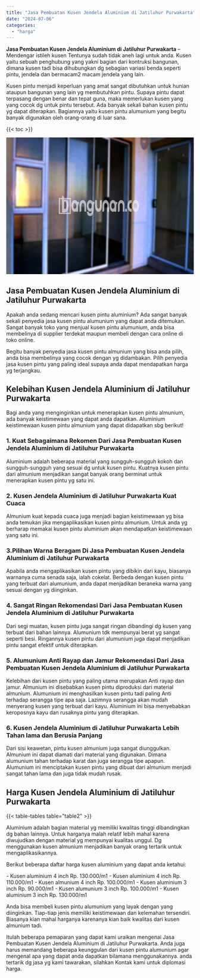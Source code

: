 ```yaml
---
title: "Jasa Pembuatan Kusen Jendela Aluminium di Jatiluhur Purwakarta"
date: "2024-07-06"
categories: 
  - "harga"
---
```


**Jasa Pembuatan Kusen Jendela Aluminium di Jatiluhur Purwakarta** – Mendengar istileh kusen Tentunya sudah tidak aneh lagi untuk anda. Kusen yaitu sebuah penghubung yang yakni bagian dari kontruksi bangunan, dimana kusen tadi bisa dihubungkan dg sebagian variasi benda seperti pintu, jendela dan bermacam2 macam jendela yang lain.

Kusen pintu menjadi keperluan yang amat sangat dibutuhkan untuk hunian ataupun bangunan yang lain yg membutuhkan pintu. Supaya pintu dapat terpasang dengan benar dan tepat guna, maka memerlukan kusen yang yang cocok dg untuk pintu tersebut. Ada banyak sekali bahan kusen pintu yg dapat diterapkan. Bagiannya yaitu kusen pintu alumunium yang begitu banyak digunakan oleh orang-orang di luar sana.

{{< toc >}}

![Jasa Pembuatan Kusen Jendela Aluminium di Jatiluhur Purwakarta](/images/harga-kusen-jendela-alumunium-14.png)

## Jasa Pembuatan Kusen Jendela Aluminium di Jatiluhur Purwakarta

Apakah anda sedang mencari kusen pintu aluminium? Ada sangat banyak sekali penyedia jasa kusen pintu alumunium yang dapat anda ditemukan. Sangat banyak toko yang menjual kusen pintu alumunium, anda bisa membelinya di supplier terdekat maupun membeli dengan cara online di toko online.

Begitu banyak penyedia jasa kusen pintu almunium yang bisa anda pilih, anda bisa membelinya yang cocok dengan yg didambakan. Pilih penyedia jasa kusen pintu yang paling ideal supaya anda dapat mendapatkan harga yg terjangkau.

## Kelebihan Kusen Jendela Aluminium di Jatiluhur Purwakarta

Bagi anda yang menginginkan untuk menerapkan kusen pintu almunium, ada banyak keistimewaan yang dapat anda dapatkan. Aluminium keistimewaan kusen pintu almunium yang dapat didapatkan sbg berikut!

### 1\. Kuat Sebagaimana Rekomen Dari Jasa Pembuatan Kusen Jendela Aluminium di Jatiluhur Purwakarta

Aluminium adalah beberapa material yang sungguh-sungguh kokoh dan sungguh-sungguh yang sesuai dg untuk kusen pintu. Kuatnya kusen pintu dari almunium menjadikan sangat banyak orang berminat untuk menerapkan kusen pintu yg satu ini.

### 2\. Kusen Jendela Aluminium di Jatiluhur Purwakarta Kuat Cuaca

Almunium kuat kepada cuaca juga menjadi bagian keistimewaan yg bisa anda temukan jika mengaplikasikan kusen pintu almunium. Untuk anda yg berharap memakai kusen pintu aluminium akan mendapatkan keistimewaan yang satu ini.

### 3.Pilihan Warna Beragam Di Jasa Pembuatan Kusen Jendela Aluminium di Jatiluhur Purwakarta

Apabila anda mengaplikasikan kusen pintu yang dibikin dari kayu, biasanya warnanya cuma senada saja, ialah cokelat. Berbeda dengan kusen pintu yang terbuat dari alumunium, anda dapat menjadikan beraneka warna yang sesuai dengan yg diinginkan.

### 4\. Sangat Ringan Rekomendasi Dari Jasa Pembuatan Kusen Jendela Aluminium di Jatiluhur Purwakarta

Dari segi muatan, kusen pintu juga sangat ringan dibandingi dg kusen yang terbuat dari bahan lainnya. Alumunium tdk mempunyai berat yg sangat seperti besi. Ringannya kusen pintu dari alumunium juga dapat menjadikan pintu sangat efektif untuk diterapkan.

### 5\. Alumunium Anti Rayap dan Jamur Rekomendasi Dari Jasa Pembuatan Kusen Jendela Aluminium di Jatiluhur Purwakarta

Kelebihan dari kusen pintu yang paling utama merupakan Anti rayap dan jamur. Almunium ini disebabkan kusen pintu diproduksi dari material almunium. Alumunium ini menghasilkan kusen pintu tadi paling Anti terhadap serangga tipe apa saja. Lazimnya serangga akan mudah menyerang kusen yang terbuat dari kayu. Aluminium ini bisa menyebabkan keroposnya kayu dan rusaknya pintu yang diterapkan.

### 6\. Kusen Jendela Aluminium di Jatiluhur Purwakarta Lebih Tahan lama dan Berusia Panjang

Dari sisi keawetan, pintu kusen almunium juga sangat diunggulkan. Almunium ini dapat diamati dari material yang digunakan. Dimana alumunium tahan terhadap karat dan juga serangga tipe apapun. Alumunium ini menciptakan kusen pintu yang dibuat dari almunium menjadi sangat tahan lama dan juga tidak mudah rusak.

## Harga Kusen Jendela Aluminium di Jatiluhur Purwakarta

{{< table-tables table="table2" >}}

Aluminium adalah bagian material yg memiliki kwalitas tinggi dibandingkan dg bahan lainnya. Untuk harganya malah relatif lebih mahal karena diwujudkan dengan material yg mempunyai kualitas unggul. Dg menggunakan kusen almunium menjadikan banyak orang tertarik untuk mengaplikasikannya.

Berikut beberapa daftar harga kusen aluminium yang dapat anda ketahui:

\- Kusen aluminium 4 inch Rp. 130.000/m1 - Kusen aluminium 4 inch Rp. 110.000/m1 - Kusen almunium 4 inch Rp. 100.000/m1 - Kusen aluminium 3 inch Rp. 90.000/m1 - Kusen alumunium 3 inch Rp. 100.000/m1 - Kusen aluminium 3 inch Rp. 130.000/m1

Anda bisa membeli kusen pintu alumunium yang layak dengan yang diinginkan. Tiap-tiap jenis memiliki keistimewaan dan kelemahan tersendiri. Biasanya kian mahal harganya karenanya kian baik kwalitas dari kusen almunium tadi.

Itulah beberapa pemaparan yang dapat kami uraikan mengenai Jasa Pembuatan Kusen Jendela Aluminium di Jatiluhur Purwakarta. Anda juga harus memandang beberapa keunggulan dari kusen pintu alumunium agar mengenal apa yang dapat anda dapatkan bilamana menggunakannya. anda tertarik dg jasa yg kami tawarakan, silahkan Kontak kami untuk diplomasi harga.
